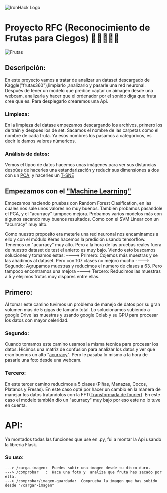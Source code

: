 ![IronHack Logo](https://s3-eu-west-1.amazonaws.com/ih-materials/uploads/upload_d5c5793015fec3be28a63c4fa3dd4d55.png)

# Proyecto RFC (Reconocimiento de Frutas para Ciegos) 🍎🍌🍓🍍🥥

![Frutas](https://4.bp.blogspot.com/-P_Lw3bNsXfo/Vt3GJ4t6WGI/AAAAAAAAPv4/n5Kx0eUjz8Y/s1600/20160307_095029_resized.jpg)

## Descripción:

En este proyecto vamos a tratar de analizar un dataset descargado de Kaggle("frutas360"),limpiarlo ,analizarlo y pasarle una red neuronal. Después de tener un modelo que predice captar un aimagen desde una webcam, analizarla y hacer que el ordenador por el sonido diga que fruta cree que es. Para desplegarlo crearemos una Api.

### Limpieza:

En la limpieza del datase empezamos descargando los archivos, primero los de train y despues los de set. Sacamos el nombre de las carpetas como el nombre de cada fruta. Ya esos nombres los pasamos a categoricos, es decir le damos valores númericos.

### Análisis de datos:

Vemos el tipoo de datos hacemos unas imágenes para ver sus distancias despúes de hacerles una estandarización y reducir sus dimensiones a dos con un [PCA](https://es.wikipedia.org/wiki/An%C3%A1lisis_de_componentes_principales), y hacerles un [T-SNE](https://en.wikipedia.org/wiki/T-distributed_stochastic_neighbor_embedding)


## Empezamos con el ["Machine Learning"](https://es.wikipedia.org/wiki/Aprendizaje_autom%C3%A1tico)

Empezamos haciendo pruebas con Random Forest Clasification, en las cuales nos sale unos valores no muy buenos. También probamos pasandole el PCA, y el "acurracy" tampoco mejora.
Probamos varios modelos más con algunos sacando muy buenos resultados. Como con el SVM Linear con un "acurracy" muy alto.

Como nuestro proposito era meterle una red neuronal nos encaminamos  a ello y con el módulo Keras hacemos la predición usando tensorflow.
Tenemos  un "acurracy" muy alto. Pero a la hora de las pruebas reales fuera de nuestro dataset de test el anierto es muy bajo.
Viendo esto buscamos soluciones y tomamos estas:
        ----> Primero: Cojemos más muestras y se las añadimos al dataset. Pero con 107 clases no mejoro mucho
        ----> Segundo: Agrupamos muestras y reducimos el numero de clases a 63. Pero tampoco encontramos una mejora
        ----> Tercero: Reducimos las muestras a 5 y elejimos frutas muy dispares entre ellas.

## Primero:

Al tomar este camino tuvimos un problema de manejo de datos por su gran volumen más de 5 gigas de tamaño total. Lo solucionamos subiendo a google Drive las muestras y usando google Colab y su GPU para procesar los datos con mayor celeridad.

### Segundo:

Cuando tomamos este camino usamos la misma tecnica para procesar los datos.
Hicimos una matriz de confusion para analizar los datos y ver que eran buenos un alto "[acurracy](https://es.wikipedia.org/wiki/Precisi%C3%B3n_y_exactitud)".
Pero le pasaba lo mismo a la hora de pasarle una foto desde una webcam.

### Tercero:

En este tercer camino reducimos a 5 clases (Piñas, Manazas, Cocos, Platanos y Fresas). En este caso opté por hacer un cambio en la manera de manejar los datos tratandolos con la FFT([Transformada de fourier](https://es.wikipedia.org/wiki/Transformada_de_Fourier)).
En este caso el modelo  también dio un "acurracy" muy bajo por eso este no lo tuve en cuenta.


# API:

Ya montados todas las funciones que use en .py, fui a montar la Api usando la libreria Flask.

### Su uso:

    ---> /carga-imagen:  Puedes subir una imagen desde tu disco duro.
    ---> /comprobar   :  Hace una foto y  analiza que fruta has sacado por ella. 
    ---> /comprobar/imagen-guardada:  Comprueba la imagen que has subido desde "/cargar-imagen"


